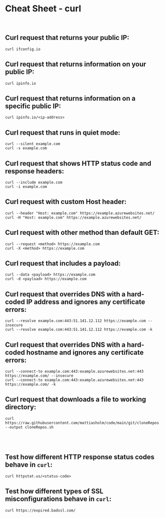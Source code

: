 # Cheat Sheet - curl

<br>

## Curl request that returns your public IP:
```shell
curl ifconfig.io
```

## Curl request that returns information on your public IP:
```shell
curl ipinfo.io
```

## Curl request that returns information on a specific public IP:
```shell
curl ipinfo.io/<ip-address>
```

## Curl request that runs in quiet mode:
```shell
curl --silent example.com
curl -s example.com
```

## Curl request that shows HTTP status code and response headers:
```shell
curl --include example.com
curl -i example.com
```

## Curl request with custom Host header:
```shell
curl --header "Host: example.com" https://example.azurewebsites.net/
curl -H "Host: example.com" https://example.azurewebsites.net/
```

## Curl request with other method than default GET:
```shell
curl --request <method> https://example.com
curl -X <method> https://example.com
```

## Curl request that includes a payload:
```shell
curl --data <payload> https://example.com
curl -d <payload> https://example.com
```

## Curl request that overrides DNS with a hard-coded IP address and ignores any certificate errors:
```shell
curl --resolve example.com:443:51.141.12.112 https://example.com --insecure
curl --resolve example.com:443:51.141.12.112 https://example.com -k
```

## Curl request that overrides DNS with a hard-coded hostname and ignores any certificate errors:
```shell
curl --connect-to example.com:443:example.azurewebsites.net:443 https://example.com/ --insecure
curl --connect-to example.com:443:example.azurewebsites.net:443 https://example.com/ -k
```

## Curl request that downloads a file to working directory:
```shell
curl https://raw.githubusercontent.com/mattiasholm/code/main/git/cloneRepos.sh --output cloneRepos.sh
```

<br><br>

## Test how different HTTP response status codes behave in `curl`:
```shell
curl httpstat.us/<status-code>
```

## Test how different types of SSL misconfigurations behave in `curl`:
```shell
curl https://expired.badssl.com/
```